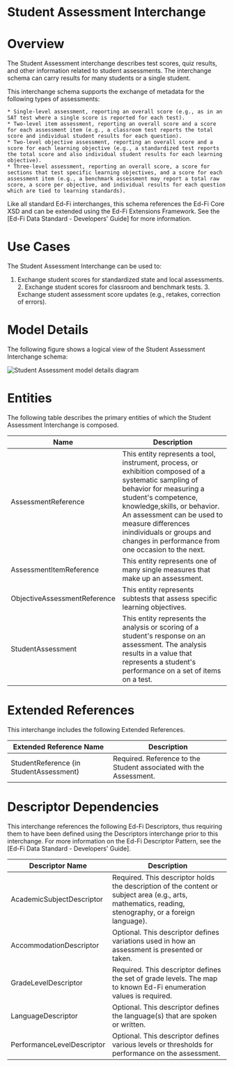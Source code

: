 # Student Assessment Interchange

# Overview

The Student Assessment interchange describes test scores, quiz results, and other information related to student assessments. The interchange schema can carry results for many students or a single student.


This interchange schema supports the exchange of metadata for the following types of assessments:
    
    * Single-level assessment, reporting an overall score (e.g., as in an SAT test where a single score is reported for each test).
    * Two-level item assessment, reporting an overall score and a score for each assessment item (e.g., a classroom test reports the total score and individual student results for each question).
    * Two-level objective assessment, reporting an overall score and a score for each learning objective (e.g., a standardized test reports the total score and also individual student results for each learning objective).
    * Three-level assessment, reporting an overall score, a score for sections that test specific learning objectives, and a score for each assessment item (e.g., a benchmark assessment may report a total raw score, a score per objective, and individual results for each question which are tied to learning standards).


Like all standard Ed-Fi interchanges, this schema references the Ed-Fi Core XSD and can be extended using the Ed-Fi Extensions Framework. See the [Ed-Fi Data Standard - Developers' Guide] for more information.


# Use Cases

The Student Assessment Interchange can be used to:  

1. Exchange student scores for standardized state and local assessments.
    2. Exchange student scores for classroom and benchmark tests.
    3. Exchange student assessment score updates (e.g., retakes, correction of errors).


# Model Details

The following figure shows a logical view of the Student Assessment Interchange schema:  

![Student Assessment model details diagram](img/InterchangeStudentAssessment-interchange-brief.png)


# Entities

The following table describes the primary entities of which the Student Assessment Interchange is composed.  

| Name | Description |
|----------|-----------------|
| AssessmentReference | This entity represents a tool, instrument, process, or exhibition composed of a systematic sampling of behavior for measuring a student's competence, knowledge,skills, or behavior. An assessment can be used to measure differences inindividuals or groups and changes in performance from one occasion to the next. |
| AssessmentItemReference | This entity represents one of many single measures that make up an assessment. |
| ObjectiveAssessmentReference | This entity represents subtests that assess specific learning objectives. |
| StudentAssessment | This entity represents the analysis or scoring of a student's response on an assessment. The analysis results in a value that represents a student's performance on a set of items on a test. |



# Extended References


This interchange includes the following Extended References.  

| Extended Reference Name | Description |
|-----------------------------|-----------------|
| StudentReference (in StudentAssessment) | Required.  Reference to the Student associated with the Assessment. |



# Descriptor Dependencies

This interchange references the following Ed-Fi Descriptors, thus requiring them to have been defined using the Descriptors interchange prior to this interchange. For more information on the Ed-Fi Descriptor Pattern, see the [Ed-Fi Data Standard - Developers' Guide].  

| Descriptor Name | Description |
|---------------------|-----------------|
| AcademicSubjectDescriptor | Required.  This descriptor holds the description of the content or subject area (e.g., arts, mathematics, reading, stenography, or a foreign language). |
| AccommodationDescriptor | Optional.  This descriptor defines variations used in how an assessment is presented or taken. |
| GradeLevelDescriptor | Required.  This descriptor defines the set of grade levels. The map to known Ed-Fi enumeration values is required. |
| LanguageDescriptor | Optional.  This descriptor defines the language(s) that are spoken or written. |
| PerformanceLevelDescriptor | Optional.  This descriptor defines various levels or thresholds for performance on the assessment. |


